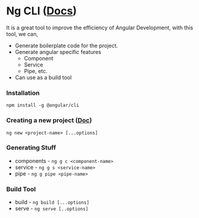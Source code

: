 # Ng CLI ([Docs](https://angular.io/cli))
It is a great tool to improve the efficiency of Angular Development, with this tool, we can,
- Generate boilerplate code for the project.
- Generate angular specific features
  - Component
  - Service
  - Pipe, etc.
- Can use as a build tool

### Installation
`npm install -g @angular/cli`

### Creating a new project ([Doc](https://angular.io/cli/new))
`ng new <project-name> [...options]`

### Generating Stuff
- components - `ng g c <component-name>`
- service - `ng g s <service-name>`
- pipe - `ng g pipe <pipe-name>`

### Build Tool
- build - `ng build [...options]`
- serve - `ng serve [..options]`